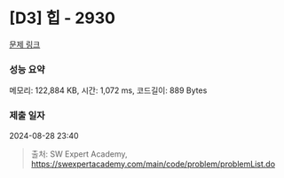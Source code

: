 # [D3] 힙 - 2930 

[문제 링크](https://swexpertacademy.com/main/code/problem/problemDetail.do?contestProbId=AV-Tj7ya3jYDFAXr) 

### 성능 요약

메모리: 122,884 KB, 시간: 1,072 ms, 코드길이: 889 Bytes

### 제출 일자

2024-08-28 23:40



> 출처: SW Expert Academy, https://swexpertacademy.com/main/code/problem/problemList.do